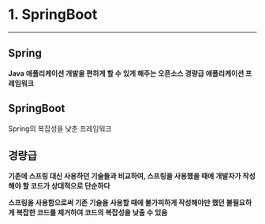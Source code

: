 # 1. SpringBoot

---

## Spring

**Java 애플리케이션 개발을 편하게 할 수 있게 해주는 오픈소스 경량급 애플리케이션 프레임워크**

## SpringBoot

Spring의 복잡성을 낮춘 프레임워크

## 경량급

**기존에 스프링 대신 사용하던 기술들과 비교하여, 스프링을 사용했을 때에 개발자가 작성해야 할 코드가 상대적으로 단순하다**

**스프링을 사용함으로써 기존 기술을 사용할 때에 불가피하게 작성해야만 했던 불필요하게 복잡한 코드를 제거하여 코드의 복잡성을 낮출 수 있음**

##